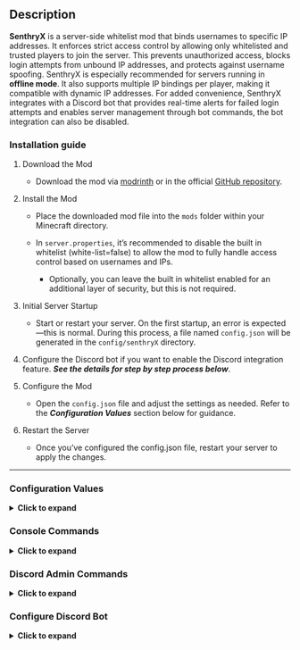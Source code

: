 ## Description

**SenthryX** is a server-side whitelist mod that binds usernames to specific IP addresses. It enforces strict access control by allowing only whitelisted and trusted players to join the server. This prevents unauthorized access, blocks login attempts from unbound IP addresses, and protects against username spoofing. SenthryX is especially recommended for servers running in **offline mode**. It also supports multiple IP bindings per player, making it compatible with dynamic IP addresses. For added convenience, SenthryX integrates with a Discord bot that provides real-time alerts for failed login attempts and enables server management through bot commands, the bot integration can also be disabled.

### Installation guide

1. Download the Mod

   - Download the mod via [modrinth](https://modrinth.com/mod/senthryx) or in the official [GitHub repository](https://github.com/dnpoch/senthryX/releases).

2. Install the Mod

   - Place the downloaded mod file into the `mods` folder within your Minecraft directory.

   - In `server.properties`, it’s recommended to disable the built in whitelist (white-list=false) to allow the mod to fully handle access control based on usernames and IPs.
     - Optionally, you can leave the built in whitelist enabled for an additional layer of security, but this is not required.

3. Initial Server Startup

   - Start or restart your server. On the first startup, an error is expected—this is normal. During this process, a file named `config.json` will be generated in the `config/senthryX` directory.

4. Configure the Discord bot if you want to enable the Discord integration feature. **_See the details for step by step process below_**.

5. Configure the Mod

   - Open the `config.json` file and adjust the settings as needed. Refer to the **_Configuration Values_** section below for guidance.

6. Restart the Server
   - Once you’ve configured the config.json file, restart your server to apply the changes.

---

### Configuration Values

<details>
<summary><strong>Click to expand</strong></summary>

To configure, navigate to `/config/senthryX/config.json`

| Key                   | Value            | Description                                                                                               |
| --------------------- | ---------------- | --------------------------------------------------------------------------------------------------------- |
| activate              | boolean          | Enables or disables the mod. Set to `true` to enable, or `false` to disable it.                           |
| enable_discord        | boolean          | Enables or disables Discord integration. Set to `true` to use the Discord bot, or `false` to turn it off. |
| bot_token             | String           | Your Discord bot token. Required for the bot to connect to your Discord server.                           |
| admin_channel_id      | String           | ID of the Discord channel where admins can run commands like whitelisting players.                        |
| enable_public_logging | Boolean          | Enables or disables public logging. Set to `true` to post logs in a public channel.                       |
| public_log_channel    | String           | ID of the Discord channel where public logs will be sent.                                                 |
| admin_ids             | Array of Strings | A list of Discord user IDs who have admin permissions for using bot commands.                             |
| presence              | String           | Custom status text shown by the Discord bot (e.g., “Watching the server”).                                |
| kick_message          | String           | Message shown to players who are not whitelisted. You can customize this.                                 |
| unknown_ip_message    | String           | Message shown to players connecting from an unknown IP address. You can customize this.                   |

</details>

### Console Commands

<details>
<summary><strong>Click to expand</strong></summary>

| Command                                     | Usage                                                                  |
| ------------------------------------------- | ---------------------------------------------------------------------- |
| /senthryx whitelist add `<username>` `<ip>` | Command for whitelisting a player.                                     |
| /senthryx whitelist remove `<username>`     | Command to remove a player from whitelist entry.                       |
| /senthryx ip add `<username>` `<ip>`        | Command to add a new ip for player.                                    |
| /senthryx reload                            | To reload the player list in case of editing player list file manually |
| /senthryx count                             | To count total whitelisted players.                                    |

</details>

### Discord Admin Commands

<details>
<summary><strong>Click to expand</strong></summary>

| Command                            | Usage                                            |
| ---------------------------------- | ------------------------------------------------ |
| /whitelist_add `<username>` `<ip>` | Command for whitelisting a player.               |
| /whitelist_remove `<username>`     | Command to remove a player from whitelist entry. |
| /add_ip `<username>` `<ip>`        | Command to add a new ip for player.              |
| /player_count                      | To count total whitelisted players.              |

</details>

### Configure Discord Bot

<details>
<summary><strong>Click to expand</strong></summary>

#### Step 1: Create a Discord Bot

1. Go to the [Discord Developer Portal](https://discord.com/developers/applications)

2. Click "New Application", give it a name (e.g., MinecraftBot), and click Create.

3. In the left sidebar, go to Bot → Click Add Bot → Confirm by clicking Yes, do it!.

#### Step 2: Get the Bot Token

1. Under the Bot section, click "Reset Token" or "Copy" under the Token field.

2. Save this token somewhere secure — you'll need it in the config file(Do not share this token. It gives full control of your bot.).

#### Step 2: Get the Bot Token

Still under the Bot section:

1. Scroll down to Privileged Gateway Intents.

2. Enable: - Presence Intent

   - Prensence Intent

   - Server Members Intent

   - Message Content Intent

3. Click Save Changes at the bottom.

#### Step 4: Invite the Bot to Your Discord Server

1. Go to the OAuth2 → URL Generator section.

2. Under Scopes, check:

   - bot

3. Under Bot Permissions, check:

   - Send Messages

   - Read Message History

4. Copy the generated URL and open it in your browser.

5. Select your server and click Authorize.

#### Step 5: Configure Your config.json File

1. Now edit the `config.json` file located in /config/setrix/. Here’s an example:

</details>
